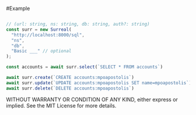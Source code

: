 #Example
```js

// (url: string, ns: string, db: string, auth?: string)
const surr = new Surreal(
  "http://localhost:8000/sql",
  "ns",
  "db",
  "Basic ___" // optional
);

const accounts = await surr.select(`SELECT * FROM accounts`)

await surr.create(`CREATE accounts:mpoapostolis`)
await surr.update(`UPDATE accounts:mpoapostolis SET name=mpoapostolis`)
await surr.delete(`DELETE accounts:mpoapostolis`)

````

WITHOUT WARRANTY OR CONDITION OF ANY KIND, either express or implied. See the MIT License for more details.